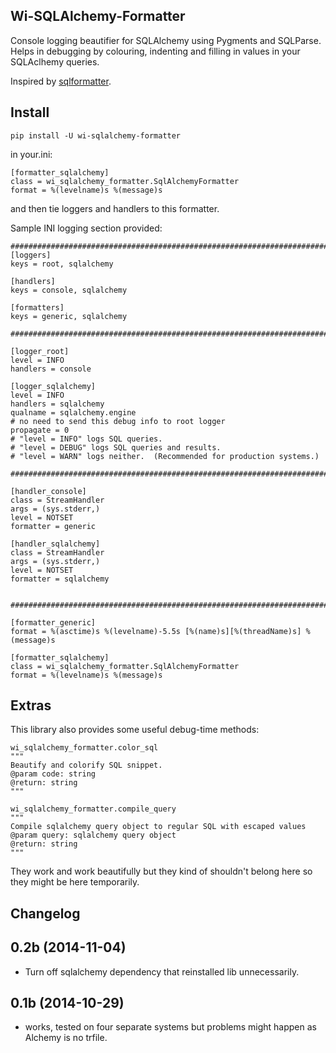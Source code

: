 Wi-SQLAlchemy-Formatter
-----------------------

Console logging beautifier for SQLAlchemy using Pygments and SQLParse.
Helps in debugging by colouring, indenting and filling in values in your 
SQLAclhemy queries. 

Inspired by [sqlformatter](https://pypi.python.org/pypi/sqlformatter/1.0).

Install
-------

    pip install -U wi-sqlalchemy-formatter
    
in your.ini:

    [formatter_sqlalchemy]
    class = wi_sqlalchemy_formatter.SqlAlchemyFormatter
    format = %(levelname)s %(message)s

and then tie loggers and handlers to this formatter. 

Sample INI logging section provided:

	###############################################################################
	[loggers]
	keys = root, sqlalchemy

	[handlers]
	keys = console, sqlalchemy

	[formatters]
	keys = generic, sqlalchemy

	###############################################################################

	[logger_root]
	level = INFO
	handlers = console

	[logger_sqlalchemy]
	level = INFO
	handlers = sqlalchemy
	qualname = sqlalchemy.engine
	# no need to send this debug info to root logger
	propagate = 0
	# "level = INFO" logs SQL queries.
	# "level = DEBUG" logs SQL queries and results.
	# "level = WARN" logs neither.  (Recommended for production systems.)

	###############################################################################

	[handler_console]
	class = StreamHandler
	args = (sys.stderr,)
	level = NOTSET
	formatter = generic

	[handler_sqlalchemy]
	class = StreamHandler
	args = (sys.stderr,)
	level = NOTSET
	formatter = sqlalchemy


	###############################################################################

	[formatter_generic]
	format = %(asctime)s %(levelname)-5.5s [%(name)s][%(threadName)s] %(message)s

	[formatter_sqlalchemy]
	class = wi_sqlalchemy_formatter.SqlAlchemyFormatter
	format = %(levelname)s %(message)s


Extras
------

This library also provides some useful debug-time methods:

    wi_sqlalchemy_formatter.color_sql
    """
    Beautify and colorify SQL snippet.
    @param code: string
    @return: string
    """
 
    wi_sqlalchemy_formatter.compile_query
    """
    Compile sqlalchemy query object to regular SQL with escaped values
    @param query: sqlalchemy query object
    @return: string
    """

They work and work beautifully but they kind of shouldn't belong here so they 
might be here temporarily.

Changelog
---------

0.2b (2014-11-04)
-----------------

* Turn off sqlalchemy dependency that reinstalled lib unnecessarily. 

0.1b (2014-10-29)
-----------------

* works, tested on four separate systems but problems might happen as 
Alchemy is no trfile. 